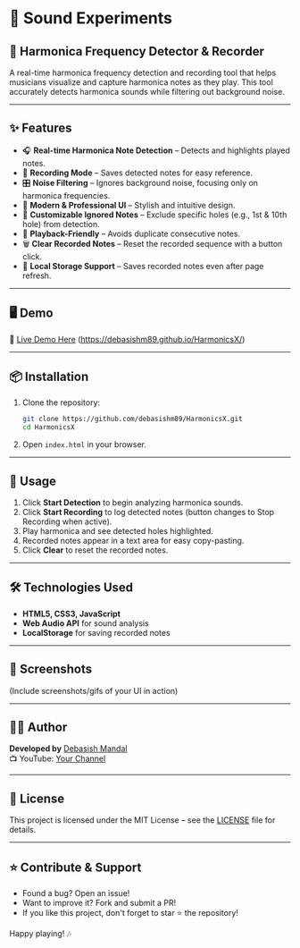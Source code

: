 # 🎵 Sound Experiments

## 🎤 Harmonica Frequency Detector & Recorder

A real-time harmonica frequency detection and recording tool that helps musicians visualize and capture harmonica notes as they play. This tool accurately detects harmonica sounds while filtering out background noise.

---

## ✨ Features

- 🎧 **Real-time Harmonica Note Detection** – Detects and highlights played notes.
- 🎼 **Recording Mode** – Saves detected notes for easy reference.
- 🎛 **Noise Filtering** – Ignores background noise, focusing only on harmonica frequencies.
- 🎨 **Modern & Professional UI** – Stylish and intuitive design.
- 📝 **Customizable Ignored Notes** – Exclude specific holes (e.g., 1st & 10th hole) from detection.
- 🔄 **Playback-Friendly** – Avoids duplicate consecutive notes.
- 🗑 **Clear Recorded Notes** – Reset the recorded sequence with a button click.
- 📁 **Local Storage Support** – Saves recorded notes even after page refresh.

---

## 🖥️ Demo

🚀 [Live Demo Here](#) (https://debasishm89.github.io/HarmonicsX/)

---

## 📦 Installation

1. Clone the repository:
   ```bash
   git clone https://github.com/debasishm89/HarmonicsX.git
   cd HarmonicsX
   ```
2. Open `index.html` in your browser.

---

## 🚀 Usage

1. Click **Start Detection** to begin analyzing harmonica sounds.
2. Click **Start Recording** to log detected notes (button changes to Stop Recording when active).
3. Play harmonica and see detected holes highlighted.
4. Recorded notes appear in a text area for easy copy-pasting.
5. Click **Clear** to reset the recorded notes.

---

## 🛠️ Technologies Used

- **HTML5, CSS3, JavaScript**
- **Web Audio API** for sound analysis
- **LocalStorage** for saving recorded notes

---

## 📸 Screenshots

(Include screenshots/gifs of your UI in action)

---

## 👨‍💻 Author

**Developed by** [Debasish Mandal](https://www.instagram.com/debasish.hck)\
📺 YouTube: [Your Channel](https://www.youtube.com/@DebasishMandal)

---

## 📜 License

This project is licensed under the MIT License – see the [LICENSE](LICENSE) file for details.

---

## ⭐ Contribute & Support

- Found a bug? Open an issue!
- Want to improve it? Fork and submit a PR!
- If you like this project, don't forget to star ⭐ the repository!

Happy playing! 🎶
